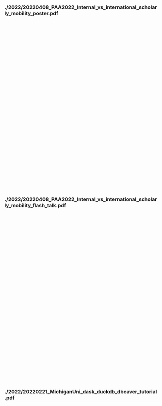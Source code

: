 
### ./2022/20220408_PAA2022_Internal_vs_international_scholarly_mobility_poster.pdf

<object data="./2022/20220408_PAA2022_Internal_vs_international_scholarly_mobility_poster.pdf" type="application/pdf" frameborder="0" width="600px" height="550px" style="padding: 20px;">
    <embed src="https://docs.google.com/viewer?url=https://github.com/akbaritabar/akbaritabar.github.io/raw/main/docs/./2022/20220408_PAA2022_Internal_vs_international_scholarly_mobility_poster.pdf&embedded=true" width="600px" height="550px"/>
</object>

### ./2022/20220408_PAA2022_Internal_vs_international_scholarly_mobility_flash_talk.pdf

<object data="./2022/20220408_PAA2022_Internal_vs_international_scholarly_mobility_flash_talk.pdf" type="application/pdf" frameborder="0" width="600px" height="550px" style="padding: 20px;">
    <embed src="https://docs.google.com/viewer?url=https://github.com/akbaritabar/akbaritabar.github.io/raw/main/docs/./2022/20220408_PAA2022_Internal_vs_international_scholarly_mobility_flash_talk.pdf&embedded=true" width="600px" height="550px"/>
</object>

### ./2022/20220221_MichiganUni_dask_duckdb_dbeaver_tutorial.pdf

<object data="./2022/20220221_MichiganUni_dask_duckdb_dbeaver_tutorial.pdf" type="application/pdf" frameborder="0" width="600px" height="550px" style="padding: 20px;">
    <embed src="https://docs.google.com/viewer?url=https://github.com/akbaritabar/akbaritabar.github.io/raw/main/docs/./2022/20220221_MichiganUni_dask_duckdb_dbeaver_tutorial.pdf&embedded=true" width="600px" height="550px"/>
</object>
